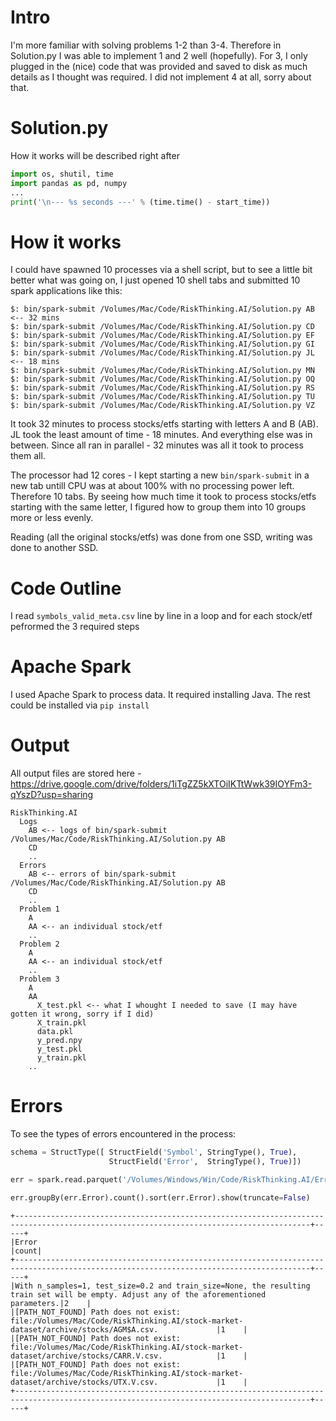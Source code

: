 # Intro
I'm more familiar with solving problems 1-2 than 3-4. Therefore in Solution.py I was able to implement 1 and 2 well (hopefully). For 3, I only plugged in the (nice) code that was provided and saved to disk as much details as I thought was required. I did not implement 4 at all, sorry about that.
# Solution.py
How it works will be described right after
```python
import os, shutil, time
import pandas as pd, numpy
...
print('\n--- %s seconds ---' % (time.time() - start_time))
```
# How it works
I could have spawned 10 processes via a shell script, but to see a little bit better what was going on, I just opened 10 shell tabs and submitted 10 spark applications like this:
```
$: bin/spark-submit /Volumes/Mac/Code/RiskThinking.AI/Solution.py AB <-- 32 mins
$: bin/spark-submit /Volumes/Mac/Code/RiskThinking.AI/Solution.py CD
$: bin/spark-submit /Volumes/Mac/Code/RiskThinking.AI/Solution.py EF
$: bin/spark-submit /Volumes/Mac/Code/RiskThinking.AI/Solution.py GI
$: bin/spark-submit /Volumes/Mac/Code/RiskThinking.AI/Solution.py JL <-- 18 mins
$: bin/spark-submit /Volumes/Mac/Code/RiskThinking.AI/Solution.py MN
$: bin/spark-submit /Volumes/Mac/Code/RiskThinking.AI/Solution.py OQ
$: bin/spark-submit /Volumes/Mac/Code/RiskThinking.AI/Solution.py RS
$: bin/spark-submit /Volumes/Mac/Code/RiskThinking.AI/Solution.py TU
$: bin/spark-submit /Volumes/Mac/Code/RiskThinking.AI/Solution.py VZ
```
It took 32 minutes to process stocks/etfs starting with letters A and B (AB). JL took the least amount of time - 18 minutes. And everything else was in between. Since all ran in parallel - 32 minutes was all it took to process them all.  
  
The processor had 12 cores - I kept starting a new `bin/spark-submit` in a new tab untill CPU was at about 100% with no processing power left. Therefore 10 tabs. By seeing how much time it took to process stocks/etfs starting with the same letter, I figured how to group them into 10 groups more or less evenly.  
  
Reading (all the original stocks/etfs) was done from one SSD, writing was done to another SSD.
# Code Outline
I read `symbols_valid_meta.csv` line by line in a loop and for each stock/etf pefrormed the 3 required steps
# Apache Spark
I used Apache Spark to process data. It required installing Java. The rest could be installed via `pip install`
# Output
All output files are stored here - https://drive.google.com/drive/folders/1iTgZZ5kXTOiIKTtWwk39IOYFm3-qYszD?usp=sharing
```
RiskThinking.AI
  Logs
    AB <-- logs of bin/spark-submit /Volumes/Mac/Code/RiskThinking.AI/Solution.py AB
    CD
    ..
  Errors
    AB <-- errors of bin/spark-submit /Volumes/Mac/Code/RiskThinking.AI/Solution.py AB
    CD
    ..
  Problem 1
    A
    AA <-- an individual stock/etf
    ..
  Problem 2
    A
    AA <-- an individual stock/etf
    ..
  Problem 3
    A
    AA
      X_test.pkl <-- what I whought I needed to save (I may have gotten it wrong, sorry if I did)
      X_train.pkl
      data.pkl
      y_pred.npy
      y_test.pkl
      y_train.pkl
    ..
```
# Errors
To see the types of errors encountered in the process:
```python
schema = StructType([ StructField('Symbol', StringType(), True),
                      StructField('Error',  StringType(), True)])

err = spark.read.parquet('/Volumes/Windows/Win/Code/RiskThinking.AI/Errors/**', schema=schema)

err.groupBy(err.Error).count().sort(err.Error).show(truncate=False)
```
```
+----------------------------------------------------------------------------------------------------------------------------------------+-----+
|Error                                                                                                                                   |count|
+----------------------------------------------------------------------------------------------------------------------------------------+-----+
|With n_samples=1, test_size=0.2 and train_size=None, the resulting train set will be empty. Adjust any of the aforementioned parameters.|2    |
|[PATH_NOT_FOUND] Path does not exist: file:/Volumes/Mac/Code/RiskThinking.AI/stock-market-dataset/archive/stocks/AGM$A.csv.             |1    |
|[PATH_NOT_FOUND] Path does not exist: file:/Volumes/Mac/Code/RiskThinking.AI/stock-market-dataset/archive/stocks/CARR.V.csv.            |1    |
|[PATH_NOT_FOUND] Path does not exist: file:/Volumes/Mac/Code/RiskThinking.AI/stock-market-dataset/archive/stocks/UTX.V.csv.             |1    |
+----------------------------------------------------------------------------------------------------------------------------------------+-----+
```
